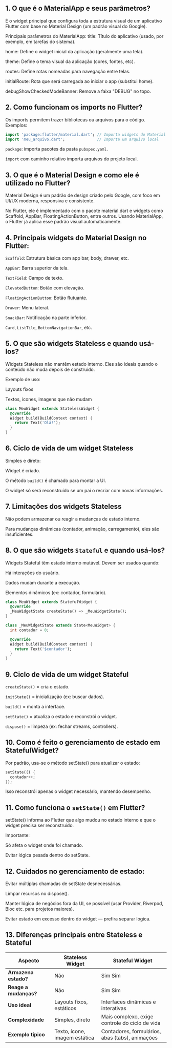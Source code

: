 ## 1. O que é o MaterialApp e seus parâmetros?

É o widget principal que configura toda a estrutura visual de um aplicativo Flutter com base no Material Design (um padrão visual do Google).

Principais parâmetros do MaterialApp:
title: Título do aplicativo (usado, por exemplo, em tarefas do sistema).

home: Define o widget inicial da aplicação (geralmente uma tela).

theme: Define o tema visual da aplicação (cores, fontes, etc).

routes: Define rotas nomeadas para navegação entre telas.

initialRoute: Rota que será carregada ao iniciar o app (substitui home).

debugShowCheckedModeBanner: Remove a faixa "DEBUG" no topo.

##  2. Como funcionam os imports no Flutter?
Os imports permitem trazer bibliotecas ou arquivos para o código. Exemplos:

```dart
import 'package:flutter/material.dart'; // Importa widgets do Material Design
import 'meu_arquivo.dart';              // Importa um arquivo local
```
`package`: importa pacotes da pasta `pubspec.yaml`.

`import` com caminho relativo importa arquivos do projeto local.

## 3. O que é o Material Design e como ele é utilizado no Flutter?
Material Design é um padrão de design criado pelo Google, com foco em UI/UX moderna, responsiva e consistente.

No Flutter, ele é implementado com o pacote material.dart e widgets como Scaffold, AppBar, FloatingActionButton, entre outros. Usando MaterialApp, o Flutter já aplica esse padrão visual automaticamente.

## 4. Principais widgets do Material Design no Flutter:
`Scaffold`: Estrutura básica com app bar, body, drawer, etc.

`AppBar`: Barra superior da tela.

`TextField`: Campo de texto.

`ElevatedButton`: Botão com elevação.

`FloatingActionButton`: Botão flutuante.

`Drawer`: Menu lateral.

`SnackBar`: Notificação na parte inferior.

`Card`, `ListTile`, `BottomNavigationBar`, etc.

## 5. O que são widgets Stateless e quando usá-los?

Widgets Stateless não mantêm estado interno. Eles são ideais quando o conteúdo não muda depois de construído.

Exemplo de uso:

Layouts fixos

Textos, ícones, imagens que não mudam

```dart
class MeuWidget extends StatelessWidget {
  @override
  Widget build(BuildContext context) {
    return Text('Olá!');
  }
}
```

## 6. Ciclo de vida de um widget Stateless
Simples e direto:

Widget é criado.

O método `build()` é chamado para montar a UI.

O widget só será reconstruído se um pai o recriar com novas informações.

## 7. Limitações dos widgets Stateless
Não podem armazenar ou reagir a mudanças de estado interno.

Para mudanças dinâmicas (contador, animação, carregamento), eles são insuficientes.

## 8. O que são widgets `Stateful` e quando usá-los?
Widgets Stateful têm estado interno mutável. Devem ser usados quando:

Há interações do usuário.

Dados mudam durante a execução.

Elementos dinâmicos (ex: contador, formulário).

```dart
class MeuWidget extends StatefulWidget {
  @override
  _MeuWidgetState createState() => _MeuWidgetState();
}

class _MeuWidgetState extends State<MeuWidget> {
  int contador = 0;

  @override
  Widget build(BuildContext context) {
    return Text('$contador');
  }
}
```

## 9. Ciclo de vida de um widget Stateful

`createState()` = cria o estado.

`initState()` = inicialização (ex: buscar dados).

`build()` = monta a interface.

`setState()` = atualiza o estado e reconstrói o widget.

`dispose()` = limpeza (ex: fechar streams, controllers).

## 10. Como é feito o gerenciamento de estado em StatefulWidget?
Por padrão, usa-se o método setState() para atualizar o estado:

```dart
setState(() {
  contador++;
});
```

Isso reconstrói apenas o widget necessário, mantendo desempenho.

## 11. Como funciona o `setState()` em Flutter?
setState() informa ao Flutter que algo mudou no estado interno e que o widget precisa ser reconstruído.

Importante:

Só afeta o widget onde foi chamado.

Evitar lógica pesada dentro do setState.

## 12. Cuidados no gerenciamento de estado:

Evitar múltiplas chamadas de setState desnecessárias.

Limpar recursos no dispose().

Manter lógica de negócios fora da UI, se possível (usar Provider, Riverpod, Bloc etc. para projetos maiores).

Evitar estado em excesso dentro do widget — prefira separar lógica.

## 13. Diferenças principais entre Stateless e Stateful
| **Aspecto**           | **Stateless Widget**          | **Stateful Widget**                             |
| --------------------- | ----------------------------- | ----------------------------------------------- |
| **Armazena estado?**  | Não                         | Sim Sim                                           |
| **Reage a mudanças?** | Não                         | Sim Sim                                           |
| **Uso ideal**         | Layouts fixos, estáticos      | Interfaces dinâmicas e interativas              |
| **Complexidade**      | Simples, direto               | Mais complexo, exige controle do ciclo de vida  |
| **Exemplo típico**    | Texto, ícone, imagem estática | Contadores, formulários, abas (tabs), animações |

